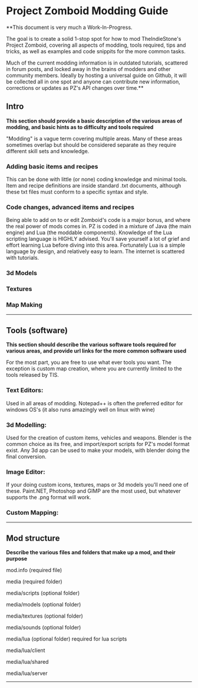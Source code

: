 # Project Zomboid Modding Guide

**This document is very much a Work-In-Progress.

The goal is to create a solid 1-stop spot for how to mod TheIndieStone's Project Zomboid, covering all aspects of modding, tools required, tips and tricks, as well as examples and code snippits for the more common tasks.

Much of the current modding information is in outdated tutorials, scattered in forum posts, and locked away in the brains of modders and other community members. Ideally by hosting a universal guide on Github, it will be collected all in one spot and anyone can contribute new information, corrections or updates as PZ's API changes over time.**

## Intro
**This section should provide a basic description of the various areas of modding, and basic hints as to difficulty and tools required**

"Modding" is a vague term covering multiple areas. Many of these areas sometimes overlap but should be considered separate as they require different skill sets and knowledge.

### Adding basic items and recipes
This can be done with little (or none) coding knowledge and minimal tools. Item and recipe definitions are inside standard .txt documents, although these txt files must conform to a specific syntax and style.

### Code changes, advanced items and recipes
Being able to add on to or edit Zomboid's code is a major bonus, and where the real power of mods comes in. PZ is coded in a mixture of Java (the main engine) and Lua (the moddable components).
Knowledge of the Lua scripting language is HIGHLY advised. You'll save yourself a lot of grief and effort learning Lua before diving into this area. Fortunately Lua is a simple language by design, and relatively easy to learn. The internet is scattered with tutorials.

### 3d Models

### Textures

### Map Making


----------------------------------------------------------------------------------

## Tools (software)
**This section should describe the various software tools required for various areas, and provide url links for the more common software used**

For the most part, you are free to use what ever tools you want. The exception is custom map creation, where you are currently limited to the tools released by TIS.

### Text Editors:
Used in all areas of modding. Notepad++ is often the preferred editor for windows OS's (it also runs amazingly well on linux with wine)

### 3d Modelling:
Used for the creation of custom items, vehicles and weapons. Blender is the common choice as its free, and import/export scripts for PZ's model format exist. Any 3d app can be used to make your models, with blender doing the final conversion.

### Image Editor:
If your doing custom icons, textures, maps or 3d models you'll need one of these. Paint.NET, Photoshop and GIMP are the most used, but whatever supports the .png format will work.

### Custom Mapping:



----------------------------------------------------------------------------------

## Mod structure
**Describe the various files and folders that make up a mod, and their purpose**

mod.info (required file)

media (required folder)

media/scripts (optional folder)

media/models (optional folder)

media/textures (optional folder)

media/sounds (optional folder)

media/lua (optional folder) required for lua scripts

media/lua/client

media/lua/shared

media/lua/server


----------------------------------------------------------------------------------
